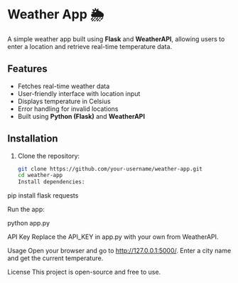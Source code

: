 # Weather App 🌦️  

A simple weather app built using **Flask** and **WeatherAPI**, allowing users to enter a location and retrieve real-time temperature data.  

## Features  
- Fetches real-time weather data  
- User-friendly interface with location input  
- Displays temperature in Celsius  
- Error handling for invalid locations  
- Built using **Python (Flask)** and **WeatherAPI**  

## Installation  
1. Clone the repository:  
   ```bash
   git clone https://github.com/your-username/weather-app.git
   cd weather-app
   Install dependencies:

pip install flask requests

Run the app:

python app.py

API Key
Replace the API_KEY in app.py with your own from WeatherAPI.

Usage
Open your browser and go to http://127.0.0.1:5000/.
Enter a city name and get the current temperature.

License
This project is open-source and free to use.


